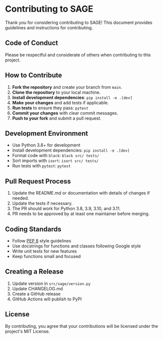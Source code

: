 # Contributing to SAGE

Thank you for considering contributing to SAGE! This document provides guidelines and instructions for contributing.

## Code of Conduct

Please be respectful and considerate of others when contributing to this project.

## How to Contribute

1. **Fork the repository** and create your branch from `main`.
2. **Clone the repository** to your local machine.
3. **Install development dependencies**: `pip install -e .[dev]`
4. **Make your changes** and add tests if applicable.
5. **Run tests** to ensure they pass: `pytest`
6. **Commit your changes** with clear commit messages.
7. **Push to your fork** and submit a pull request.

## Development Environment

- Use Python 3.8+ for development
- Install development dependencies: `pip install -e .[dev]`
- Format code with `black`: `black src/ tests/`
- Sort imports with `isort`: `isort src/ tests/`
- Run tests with `pytest`: `pytest`

## Pull Request Process

1. Update the README.md or documentation with details of changes if needed.
2. Update the tests if necessary.
3. The PR should work for Python 3.8, 3.9, 3.10, and 3.11.
4. PR needs to be approved by at least one maintainer before merging.

## Coding Standards

- Follow [PEP 8](https://www.python.org/dev/peps/pep-0008/) style guidelines
- Use docstrings for functions and classes following Google style
- Write unit tests for new features
- Keep functions small and focused

## Creating a Release

1. Update version in `src/sage/version.py`
2. Update CHANGELOG.md
3. Create a GitHub release
4. GitHub Actions will publish to PyPI

## License

By contributing, you agree that your contributions will be licensed under the project's MIT License.
